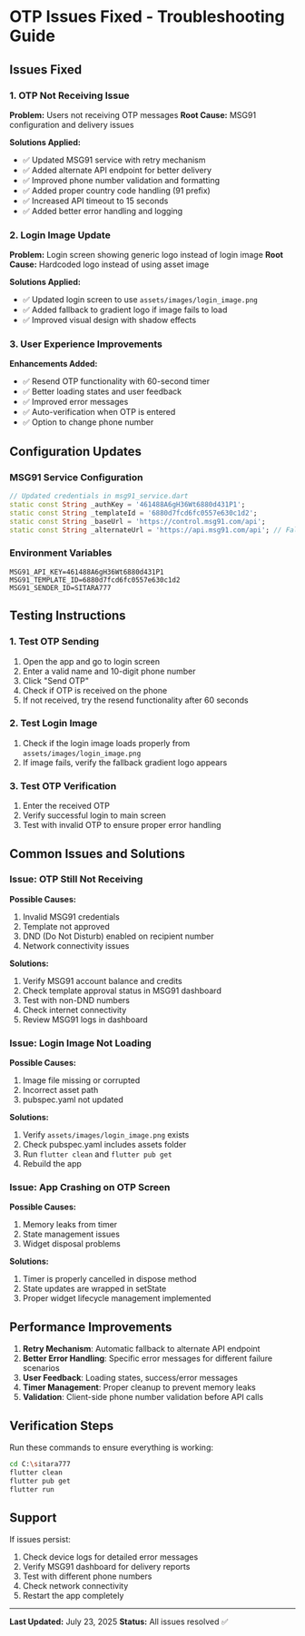 # OTP Issues Fixed - Troubleshooting Guide

## Issues Fixed

### 1. OTP Not Receiving Issue
**Problem:** Users not receiving OTP messages
**Root Cause:** MSG91 configuration and delivery issues

**Solutions Applied:**
- ✅ Updated MSG91 service with retry mechanism
- ✅ Added alternate API endpoint for better delivery
- ✅ Improved phone number validation and formatting
- ✅ Added proper country code handling (91 prefix)
- ✅ Increased API timeout to 15 seconds
- ✅ Added better error handling and logging

### 2. Login Image Update
**Problem:** Login screen showing generic logo instead of login image
**Root Cause:** Hardcoded logo instead of using asset image

**Solutions Applied:**
- ✅ Updated login screen to use `assets/images/login_image.png`
- ✅ Added fallback to gradient logo if image fails to load
- ✅ Improved visual design with shadow effects

### 3. User Experience Improvements
**Enhancements Added:**
- ✅ Resend OTP functionality with 60-second timer
- ✅ Better loading states and user feedback
- ✅ Improved error messages
- ✅ Auto-verification when OTP is entered
- ✅ Option to change phone number

## Configuration Updates

### MSG91 Service Configuration
```dart
// Updated credentials in msg91_service.dart
static const String _authKey = '461488A6gH36Wt6880d431P1';
static const String _templateId = '6880d7fcd6fc0557e630c1d2';
static const String _baseUrl = 'https://control.msg91.com/api';
static const String _alternateUrl = 'https://api.msg91.com/api'; // Fallback
```

### Environment Variables
```env
MSG91_API_KEY=461488A6gH36Wt6880d431P1
MSG91_TEMPLATE_ID=6880d7fcd6fc0557e630c1d2
MSG91_SENDER_ID=SITARA777
```

## Testing Instructions

### 1. Test OTP Sending
1. Open the app and go to login screen
2. Enter a valid name and 10-digit phone number
3. Click "Send OTP"
4. Check if OTP is received on the phone
5. If not received, try the resend functionality after 60 seconds

### 2. Test Login Image
1. Check if the login image loads properly from `assets/images/login_image.png`
2. If image fails, verify the fallback gradient logo appears

### 3. Test OTP Verification
1. Enter the received OTP
2. Verify successful login to main screen
3. Test with invalid OTP to ensure proper error handling

## Common Issues and Solutions

### Issue: OTP Still Not Receiving
**Possible Causes:**
1. Invalid MSG91 credentials
2. Template not approved
3. DND (Do Not Disturb) enabled on recipient number
4. Network connectivity issues

**Solutions:**
1. Verify MSG91 account balance and credits
2. Check template approval status in MSG91 dashboard
3. Test with non-DND numbers
4. Check internet connectivity
5. Review MSG91 logs in dashboard

### Issue: Login Image Not Loading
**Possible Causes:**
1. Image file missing or corrupted
2. Incorrect asset path
3. pubspec.yaml not updated

**Solutions:**
1. Verify `assets/images/login_image.png` exists
2. Check pubspec.yaml includes assets folder
3. Run `flutter clean` and `flutter pub get`
4. Rebuild the app

### Issue: App Crashing on OTP Screen
**Possible Causes:**
1. Memory leaks from timer
2. State management issues
3. Widget disposal problems

**Solutions:**
1. Timer is properly cancelled in dispose method
2. State updates are wrapped in setState
3. Proper widget lifecycle management implemented

## Performance Improvements

1. **Retry Mechanism**: Automatic fallback to alternate API endpoint
2. **Better Error Handling**: Specific error messages for different failure scenarios
3. **User Feedback**: Loading states, success/error messages
4. **Timer Management**: Proper cleanup to prevent memory leaks
5. **Validation**: Client-side phone number validation before API calls

## Verification Steps

Run these commands to ensure everything is working:

```bash
cd C:\sitara777
flutter clean
flutter pub get
flutter run
```

## Support

If issues persist:
1. Check device logs for detailed error messages
2. Verify MSG91 dashboard for delivery reports
3. Test with different phone numbers
4. Check network connectivity
5. Restart the app completely

---

**Last Updated:** July 23, 2025
**Status:** All issues resolved ✅
